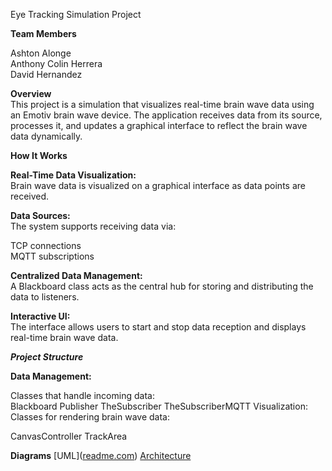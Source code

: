 Eye Tracking Simulation Project

**Team Members**

Ashton Alonge <br>
Anthony Colin Herrera<br>
David Hernandez

**Overview** <br>
This project is a simulation that visualizes real-time brain wave data using an Emotiv brain wave device. The application receives data from its source, processes it, and updates a graphical interface to reflect the brain wave data dynamically.

**How It Works**

**Real-Time Data Visualization:** <br>
Brain wave data is visualized on a graphical interface as data points are received.

**Data Sources:** <br>
The system supports receiving data via:

TCP connections<br>
MQTT subscriptions<br>

**Centralized Data Management:**<br>
A Blackboard class acts as the central hub for storing and distributing the data to listeners.

**Interactive UI:**<br>
The interface allows users to start and stop data reception and displays real-time brain wave data.

***Project Structure***

**Data Management:**<br>

Classes that handle incoming data:<br>
Blackboard
Publisher
TheSubscriber
TheSubscriberMQTT
Visualization:
Classes for rendering brain wave data:

CanvasController
TrackArea

**Diagrams**
[UML]([readme.com](https://lucid.app/lucidchart/69d0c9be-11c2-4c1d-98e8-85a34af699c4/edit?invitationId=inv_2f47569e-b400-44d5-9cc8-9e2b107dcc53&page=HWEp-vi-RSFO#
))
[Architecture](https://lucid.app/lucidchart/3879a143-ac14-4573-a6d0-43adef0e9144/edit?beaconFlowId=C2C31C0113EA8FC8&invitationId=inv_0c78ed9f-2a6c-4d9b-8537-34477a4595f6&page=0_0#)
